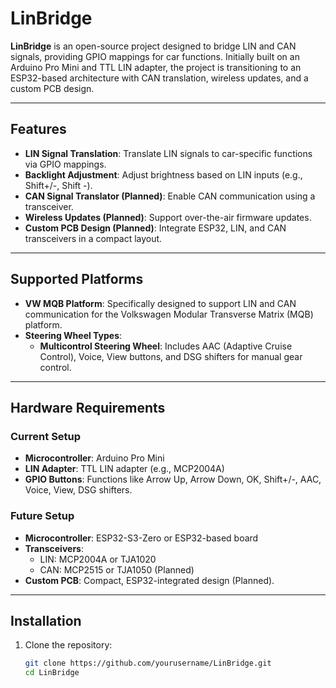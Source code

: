 # **LinBridge**

**LinBridge** is an open-source project designed to bridge LIN and CAN signals, providing GPIO mappings for car functions. Initially built on an Arduino Pro Mini and TTL LIN adapter, the project is transitioning to an ESP32-based architecture with CAN translation, wireless updates, and a custom PCB design.

---

## **Features**

- **LIN Signal Translation**: Translate LIN signals to car-specific functions via GPIO mappings.
- **Backlight Adjustment**: Adjust brightness based on LIN inputs (e.g., Shift+/-, Shift -).
- **CAN Signal Translator (Planned)**: Enable CAN communication using a transceiver.
- **Wireless Updates (Planned)**: Support over-the-air firmware updates.
- **Custom PCB Design (Planned)**: Integrate ESP32, LIN, and CAN transceivers in a compact layout.

---

## **Supported Platforms**

- **VW MQB Platform**: Specifically designed to support LIN and CAN communication for the Volkswagen Modular Transverse Matrix (MQB) platform.
- **Steering Wheel Types**:
  - **Multicontrol Steering Wheel**: Includes AAC (Adaptive Cruise Control), Voice, View buttons, and DSG shifters for manual gear control.

---

## **Hardware Requirements**

### **Current Setup**
- **Microcontroller**: Arduino Pro Mini
- **LIN Adapter**: TTL LIN adapter (e.g., MCP2004A)
- **GPIO Buttons**: Functions like Arrow Up, Arrow Down, OK, Shift+/-, AAC, Voice, View, DSG shifters.

### **Future Setup**
- **Microcontroller**: ESP32-S3-Zero or ESP32-based board
- **Transceivers**:
  - LIN: MCP2004A or TJA1020
  - CAN: MCP2515 or TJA1050 (Planned)
- **Custom PCB**: Compact, ESP32-integrated design (Planned).

---

## **Installation**

1. Clone the repository:
   ```bash
   git clone https://github.com/yourusername/LinBridge.git
   cd LinBridge
